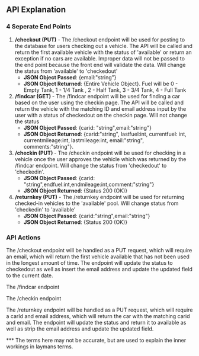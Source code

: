 ## API Explanation

### 4 Seperate End Points

1. <b>/checkout (PUT)</b> - The /checkout endpoint will be used for posting to the database for users checking out a vehicle. The API will be called and return the first available vehicle with the status of 'available' or return an exception if no cars are available. Improper data will not be passed to the end point because the front end will validate the data. Will change the status from 'available' to 'checkedout'
    * <b>JSON Object Passed</b>: {email:"string"}
    * <b>JSON Object Returned</b>: {Entire Vehicle Object}. Fuel will be 0 - Empty Tank, 1 - 1/4 Tank , 2 - Half Tank, 3 - 3/4 Tank, 4 - Full Tank
2. <b>/findcar (GET) </b>- The /findcar endpoint will be used for finding a car based on the user using the checkin page. The API will be called and return the vehicle with the matching ID and email address  input by the user with a status of checkedout on the checkin page. Will not change the status
    * <b>JSON Object Passed</b>: {carid: "string",email:"string"}
    * <b>JSON Object Returned</b>: {carid:"string", lastfuel:int, currentfuel: int, currentmileage:int, lastmileage:int, email:"string", comments:"string"}.
3. <b>/checkin (PUT) </b>- The /checkin endpoint will be used for checking in a vehicle once the user approves the vehicle which was returned by the /findcar endpoint. Will  change the status from 'checkedout' to 'checkedin'.
    * <b>JSON Object Passed</b>: {carid: "string",endfuel:int,endmileage:int,comment:"string"}
    * <b>JSON Object Returned</b>: {Status 200 (OK)}
4. <b>/returnkey (PUT)</b> - The /returnkey endpoint will be used for returning checked-in vehicles to the 'available' pool. Will change status from 'checkedin' to 'available'
    * <b>JSON Object Passed</b>: {carid:"string",email:"string"}
    * <b>JSON Object Returned</b>: {Status 200 (OK)}

### API Actions
<p> The /checkout endpoint will be handled as a PUT request, which will require an email, which will return the first vehicle available that has not been used in the longest amount of time. The endpoint will update the status to checkedout as well as insert the email address and update the updated field to the current date.
</p>
<p> The /findcar endpoint</p>
<p> The /checkin endpoint</p>
<p> The /returnkey endpoint will be handled as a PUT request, which will require a carId and email address, which will return the car with the matching carid and email. The endpoint will update the status and return it to available as well as strip the email address and update the updated field.

*** The terms here may not be accurate, but are used to explain the inner workings in laymans terms.
